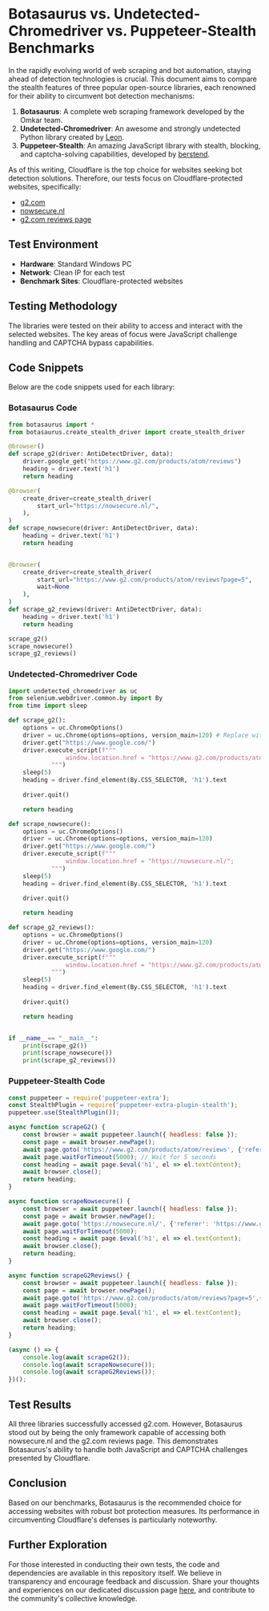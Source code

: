 # Botasaurus vs. Undetected-Chromedriver vs. Puppeteer-Stealth Benchmarks

In the rapidly evolving world of web scraping and bot automation, staying ahead of detection technologies is crucial. This document aims to compare the stealth features of three popular open-source libraries, each renowned for their ability to circumvent bot detection mechanisms:

1. **Botasaurus**: A complete web scraping framework developed by the Omkar team.
2. **Undetected-Chromedriver**: An awesome and strongly undetected Python library created by [Leon](https://github.com/ultrafunkamsterdam).
3. **Puppeteer-Stealth**: An amazing JavaScript library with stealth, blocking, and captcha-solving capabilities, developed by [berstend](https://github.com/berstend).

As of this writing, Cloudflare is the top choice for websites seeking bot detection solutions. Therefore, our tests focus on Cloudflare-protected websites, specifically:
- [g2.com](https://www.g2.com/products/atom/reviews)
- [nowsecure.nl](https://nowsecure.nl/)
- [g2.com reviews page](https://www.g2.com/products/atom/reviews?page=5)

## Test Environment
- **Hardware**: Standard Windows PC
- **Network**: Clean IP for each test
- **Benchmark Sites**: Cloudflare-protected websites

## Testing Methodology
The libraries were tested on their ability to access and interact with the selected websites. The key areas of focus were JavaScript challenge handling and CAPTCHA bypass capabilities.

## Code Snippets
Below are the code snippets used for each library:

### Botasaurus Code
```python
from botasaurus import *
from botasaurus.create_stealth_driver import create_stealth_driver

@browser()
def scrape_g2(driver: AntiDetectDriver, data):
    driver.google_get("https://www.g2.com/products/atom/reviews")
    heading = driver.text('h1')
    return heading

@browser(
    create_driver=create_stealth_driver(
        start_url="https://nowsecure.nl/",
    ),
)
def scrape_nowsecure(driver: AntiDetectDriver, data):
    heading = driver.text('h1')
    return heading


@browser(
    create_driver=create_stealth_driver(
        start_url="https://www.g2.com/products/atom/reviews?page=5",
        wait=None
    ),
)
def scrape_g2_reviews(driver: AntiDetectDriver, data):
    heading = driver.text('h1')
    return heading

scrape_g2()    
scrape_nowsecure()    
scrape_g2_reviews()    
```

### Undetected-Chromedriver Code
```python
import undetected_chromedriver as uc
from selenium.webdriver.common.by import By
from time import sleep

def scrape_g2():
    options = uc.ChromeOptions()
    driver = uc.Chrome(options=options, version_main=120) # Replace with your Chrome Version
    driver.get("https://www.google.com/")
    driver.execute_script(f"""
                window.location.href = "https://www.g2.com/products/atom/reviews";
            """)
    sleep(5)
    heading = driver.find_element(By.CSS_SELECTOR, 'h1').text
    
    driver.quit()

    return heading

def scrape_nowsecure():
    options = uc.ChromeOptions()
    driver = uc.Chrome(options=options, version_main=120)
    driver.get("https://www.google.com/")
    driver.execute_script(f"""
                window.location.href = "https://nowsecure.nl/";
            """)
    sleep(5)
    heading = driver.find_element(By.CSS_SELECTOR, 'h1').text
    
    driver.quit()

    return heading

def scrape_g2_reviews():
    options = uc.ChromeOptions()
    driver = uc.Chrome(options=options, version_main=120)
    driver.get("https://www.google.com/")
    driver.execute_script(f"""
                window.location.href = "https://www.g2.com/products/atom/reviews?page=5";
            """)
    sleep(5)
    heading = driver.find_element(By.CSS_SELECTOR, 'h1').text
    
    driver.quit()

    return heading


if __name__== "__main__":
    print(scrape_g2())
    print(scrape_nowsecure())
    print(scrape_g2_reviews())
```

### Puppeteer-Stealth Code
```js
const puppeteer = require('puppeteer-extra');
const StealthPlugin = require('puppeteer-extra-plugin-stealth');
puppeteer.use(StealthPlugin());

async function scrapeG2() {
    const browser = await puppeteer.launch({ headless: false });
    const page = await browser.newPage();
    await page.goto('https://www.g2.com/products/atom/reviews', {'referer': 'https://www.google.com/'});
    await page.waitForTimeout(5000); // Wait for 5 seconds
    const heading = await page.$eval('h1', el => el.textContent);
    await browser.close();
    return heading;
}

async function scrapeNowsecure() {
    const browser = await puppeteer.launch({ headless: false });
    const page = await browser.newPage();
    await page.goto('https://nowsecure.nl/', {'referer': 'https://www.google.com/'});
    await page.waitForTimeout(5000);
    const heading = await page.$eval('h1', el => el.textContent);
    await browser.close();
    return heading;
}

async function scrapeG2Reviews() {
    const browser = await puppeteer.launch({ headless: false });
    const page = await browser.newPage();
    await page.goto('https://www.g2.com/products/atom/reviews?page=5',{'referer': 'https://www.google.com/'});
    await page.waitForTimeout(5000);
    const heading = await page.$eval('h1', el => el.textContent);
    await browser.close();
    return heading;
}

(async () => {
    console.log(await scrapeG2());
    console.log(await scrapeNowsecure());
    console.log(await scrapeG2Reviews());
})();
```

## Test Results
All three libraries successfully accessed g2.com. However, Botasaurus stood out by being the only framework capable of accessing both nowsecure.nl and the g2.com reviews page. This demonstrates Botasaurus's ability to handle both JavaScript and CAPTCHA challenges presented by Cloudflare.

## Conclusion
Based on our benchmarks, Botasaurus is the recommended choice for accessing websites with robust bot protection measures. Its performance in circumventing Cloudflare's defenses is particularly noteworthy.

## Further Exploration
For those interested in conducting their own tests, the code and dependencies are available in this repository itself. We believe in transparency and encourage feedback and discussion. Share your thoughts and experiences on our dedicated discussion page [here](TODO:ADD), and contribute to the community's collective knowledge.